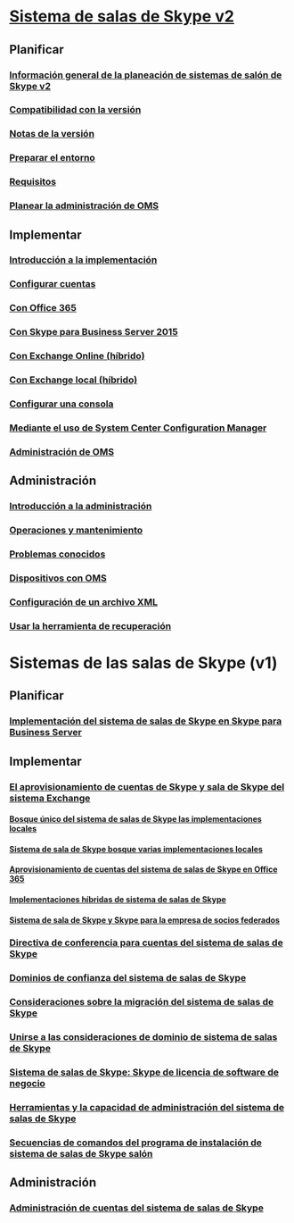 # [Sistema de salas de Skype v2](index.md)
## Planificar
### [Información general de la planeación de sistemas de salón de Skype v2](../plan-your-deployment/clients-and-devices/skype-room-systems-v2-0.md)
### [Compatibilidad con la versión](../plan-your-deployment/clients-and-devices/srs2-lifecycle-support.md)
### [Notas de la versión](../plan-your-deployment/clients-and-devices/srs2-release-note.md)
### [Preparar el entorno](../plan-your-deployment/clients-and-devices/srs-v2-prep.md)
### [Requisitos](../plan-your-deployment/clients-and-devices/requirements.md)
### [Planear la administración de OMS](../plan-your-deployment/clients-and-devices/oms-management.md)
## Implementar
### [Introducción a la implementación](../deploy/deploy-clients/room-systems-v2.md)
### [Configurar cuentas](../deploy/deploy-clients/room-systems-v2-configure-accounts.md)
### [Con Office 365](../deploy/deploy-clients/with-office-365.md)
### [Con Skype para Business Server 2015](../deploy/deploy-clients/with-skype-for-business-server-2015.md)
### [Con Exchange Online (híbrido)](../deploy/deploy-clients/with-exchange-online.md)
### [Con Exchange local (híbrido)](../deploy/deploy-clients/with-exchange-on-premises.md)
### [Configurar una consola](../deploy/deploy-clients/console.md)
### [Mediante el uso de System Center Configuration Manager](../deploy/deploy-clients/room-systems-scale.md)
### [Administración de OMS](../deploy/deploy-clients/with-oms.md)
## Administración
### [Introducción a la administración](../manage/skype-room-systems-v2/skype-room-systems-v2.md)
### [Operaciones y mantenimiento](../manage/skype-room-systems-v2/room-systems-v2-operations.md)
### [Problemas conocidos](../manage/skype-room-systems-v2/known-issues.md)
### [Dispositivos con OMS](../manage/skype-room-systems-v2/oms.md)
### [Configuración de un archivo XML](../manage/skype-room-systems-v2/xml-config-file.md)
### [Usar la herramienta de recuperación](../manage/skype-room-systems-v2/recovery-tool.md)
# Sistemas de las salas de Skype (v1)
## Planificar
### [Implementación del sistema de salas de Skype en Skype para Business Server](../deploy/deploy-clients/deploy-skype-room-system.md)
## Implementar
### [El aprovisionamiento de cuentas de Skype y sala de Skype del sistema Exchange](../deploy/deploy-clients/skype-room-system-exchange-and-skype-accounts.md)
#### [Bosque único del sistema de salas de Skype las implementaciones locales](../deploy/deploy-clients/single-forest-on-premises-deployments.md)
#### [Sistema de sala de Skype bosque varias implementaciones locales](../deploy/deploy-clients/multiple-forest-on-premises-deployments.md)
#### [Aprovisionamiento de cuentas del sistema de salas de Skype en Office 365](../deploy/deploy-clients/provisioning-skype-room-system-accounts-in-office-365.md)
#### [Implementaciones híbridas de sistema de salas de Skype](../deploy/deploy-clients/hybrid-deployments.md)
#### [Sistema de sala de Skype y Skype para la empresa de socios federados](../deploy/deploy-clients/room-system-and-federated-partners.md)
### [Directiva de conferencia para cuentas del sistema de salas de Skype](../deploy/deploy-clients/conferencing-policy.md)
### [Dominios de confianza del sistema de salas de Skype](../deploy/deploy-clients/trusted-domains.md)
### [Consideraciones sobre la migración del sistema de salas de Skype](../deploy/deploy-clients/migration-considerations.md)
### [Unirse a las consideraciones de dominio de sistema de salas de Skype](../deploy/deploy-clients/domain-joining-considerations.md)
### [Sistema de salas de Skype: Skype de licencia de software de negocio](../deploy/deploy-clients/skype-for-business-software-liicense.md)
### [Herramientas y la capacidad de administración del sistema de salas de Skype](../deploy/deploy-clients/manageability-and-tools.md)
### [Secuencias de comandos del programa de instalación de sistema de salas de Skype salón](../deploy/deploy-clients/room-setup-scripts.md)
## Administración
### [Administración de cuentas del sistema de salas de Skype](../deploy/deploy-clients/manage-skype-room-system-accounts.md)
